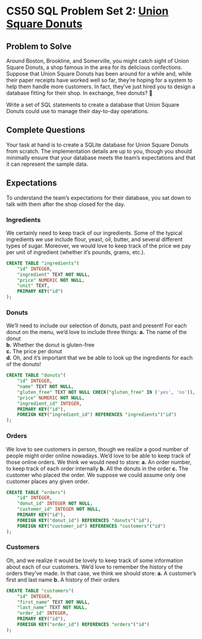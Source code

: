 # CS50 SQL Problem Set 2: [Union Square Donuts](https://cs50.harvard.edu/sql/2024/psets/2/donuts/)

## Problem to Solve
Around Boston, Brookline, and Somerville, you might catch sight of Union Square Donuts, a shop famous in the area for its delicious confections. Suppose that Union Square Donuts has been around for a while and, while their paper receipts have worked well so far, they’re hoping for a system to help them handle more customers. In fact, they’ve just hired you to design a database fitting for their shop. In exchange, free donuts? 🍩

Write a set of SQL statements to create a database that Union Square Donuts could use to manage their day-to-day operations.


## Complete Questions

Your task at hand is to create a SQLite database for Union Square Donuts from scratch. The implementation details are up to you, though you should minimally ensure that your database meets the team’s expectations and that it can represent the sample data.

## Expectations
To understand the team’s expectations for their database, you sat down to talk with them after the shop closed for the day.

### Ingredients
We certainly need to keep track of our ingredients. Some of the typical ingredients we use include flour, yeast, oil, butter, and several different types of sugar. Moreover, we would love to keep track of the price we pay per unit of ingredient (whether it’s pounds, grams, etc.).
```sql
CREATE TABLE "ingredients"(
    "id" INTEGER,
    "ingredient" TEXT NOT NULL,
    "price" NUMERIC NOT NULL,
    "unit" TEXT,
    PRIMARY KEY("id")
);
```

### Donuts
We’ll need to include our selection of donuts, past and present! For each donut on the menu, we’d love to include three things:
**a.** The name of the donut  
**b.** Whether the donut is gluten-free  
**c.** The price per donut  
**d.** Oh, and it’s important that we be able to look up the ingredients for each of the donuts!  
```sql
CREATE TABLE "donuts"(
    "id" INTEGER,
    "name" TEXT NOT NULL,
    "gluten_free" TEXT NOT NULL CHECK("gluten_free" IN ('yes', 'no')),
    "price" NUMERIC NOT NULL,
    "ingredient_id" INTEGER,
    PRIMARY KEY("id"),
    FOREIGN KEY("ingredient_id") REFERENCES "ingredients"("id")
);
```

### Orders
We love to see customers in person, though we realize a good number of people might order online nowadays. We’d love to be able to keep track of those online orders. We think we would need to store:
**a.** An order number, to keep track of each order internally
**b.** All the donuts in the order
**c.** The customer who placed the order. We suppose we could assume only one customer places any given order.
```sql
CREATE TABLE "orders"(
    "id" INTEGER,
    "donut_id" INTEGER NOT NULL,
    "customer_id" INTEGER NOT NULL,
    PRIMARY KEY("id"),
    FOREIGN KEY("donut_id") REFERENCES "donuts"("id"),
    FOREIGN KEY("customer_id") REFERENCES "customers"("id")
);
```

### Customers
Oh, and we realize it would be lovely to keep track of some information about each of our customers. We’d love to remember the history of the orders they’ve made. In that case, we think we should store:
**a.** A customer’s first and last name
**b.** A history of their orders
```sql
CREATE TABLE "customers"(
    "id" INTEGER,
    "first_name" TEXT NOT NULL,
    "last_name" TEXT NOT NULL,
    "order_id" INTEGER,
    PRIMARY KEY("id"),
    FOREIGN KEY("order_id") REFERENCES "orders"("id")
);
```















